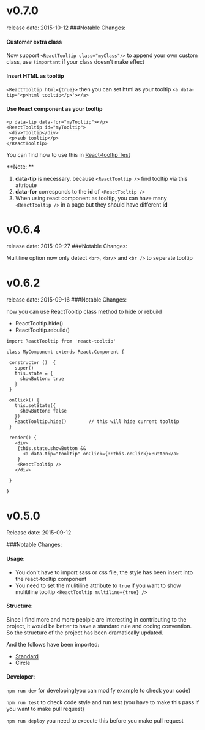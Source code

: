 v0.7.0
======
release date: 2015-10-12
###Notable Changes:

#### Customer extra class
Now support `<ReactTooltip class="myClass"/>` to append your own custom class, use `!important` if your class doesn't make effect

#### Insert HTML as tooltip
`<ReactTooltip html={true}>` then you can set html as your tooltip `<a data-tip='<p>html tooltip</p>'></a>`

#### Use React component as your tooltip

```
<p data-tip data-for="myTooltip"></p>
<ReactTooltip id="myTooltip">
 <div>Tooltip</div>
 <p>sub tooltip</p>
</ReactTooltip>
```

You can find how to use this in [React-tooltip Test](http://wwayne.github.io/react-tooltip)

**Note: ** 

1. **data-tip** is necessary, because `<ReactTooltip />` find tooltip via this attribute
2. **data-for** corresponds to the **id** of `<ReactTooltip />`
3. When using react component as tooltip, you can have many `<ReactTooltip />` in a page but they should have different **id**



v0.6.4
======
release date: 2015-09-27
###Notable Changes:

Multiline option now only detect `<br>`, `<br/>` and `<br />` to seperate tooltip 


v0.6.2
======
release date: 2015-09-16
###Notable Changes:

now you can use ReactTooltip class method to hide or rebuild

* ReactTooltip.hide()
* ReactTooltip.rebuild()

```
import ReactTooltip from 'react-tooltip'

class MyComponent extends React.Component {

 constructor ()  {
   super()
   this.state = {
     showButton: true
   }
 }

 onClick() {
   this.setState({
     showButton: false
   })
   ReactTooltip.hide()        // this will hide current tooltip
 }

 render() {
   <div>
    {this.state.showButton &&
      <a data-tip="tooltip" onClick={::this.onClick}>Button</a>
    }
    <ReactTooltip />
   </div>

 }

}
```


v0.5.0
======
Release date: 2015-09-12

###Notable Changes:
#### Usage:
* You don't have to import sass or css file, the style has been insert into the react-tooltip component 
* You need to set the mulitiline attribute to `true` if you want to show mulitiline tooltip `<ReactTooltip multiline={true} />`

#### Structure:
Since I find more and more peolple are interesting in contributing to the project, it would be better to have a standard rule and coding convention. So the structure of the project has been dramatically updated.

And the follows have been imported:

* [Standard](https://github.com/feross/standard)
* Circle 

#### Developer:
`npm run dev`  for developing(you can modify example to check your code)

`npm run test` to check code style and run test (you have to make this pass if you want to make pull request)

`npm run deploy` you need to execute this before you make pull request

